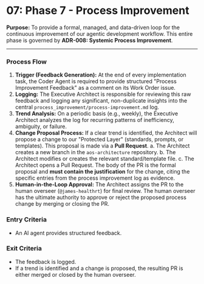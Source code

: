 # 07: Phase 7 - Process Improvement

**Purpose:** To provide a formal, managed, and data-driven loop for the continuous improvement of our agentic development workflow. This entire phase is governed by **ADR-008: Systemic Process Improvement**.

---

### Process Flow

1.  **Trigger (Feedback Generation):** At the end of every implementation task, the Coder Agent is required to provide structured "Process Improvement Feedback" as a comment on its Work Order issue.
2.  **Logging:** The Executive Architect is responsible for reviewing this raw feedback and logging any significant, non-duplicate insights into the central `process_improvement/process-improvement.md` log.
3.  **Trend Analysis:** On a periodic basis (e.g., weekly), the Executive Architect analyzes the log for recurring patterns of inefficiency, ambiguity, or failure.
4.  **Change Proposal Process:** If a clear trend is identified, the Architect will propose a change to our "Protected Layer" (standards, prompts, or templates). This proposal is made via a **Pull Request**.
    a. The Architect creates a new branch in the `aos-architecture` repository.
    b. The Architect modifies or creates the relevant standard/template file.
    c. The Architect opens a Pull Request. The body of the PR is the formal proposal and **must contain the justification** for the change, citing the specific entries from the process improvement log as evidence.
5.  **Human-in-the-Loop Approval:** The Architect assigns the PR to the human overseer (`@james-healthrt`) for final review. The human overseer has the ultimate authority to approve or reject the proposed process change by merging or closing the PR.

### Entry Criteria
- An AI agent provides structured feedback.

### Exit Criteria
- The feedback is logged.
- If a trend is identified and a change is proposed, the resulting PR is either merged or closed by the human overseer.
